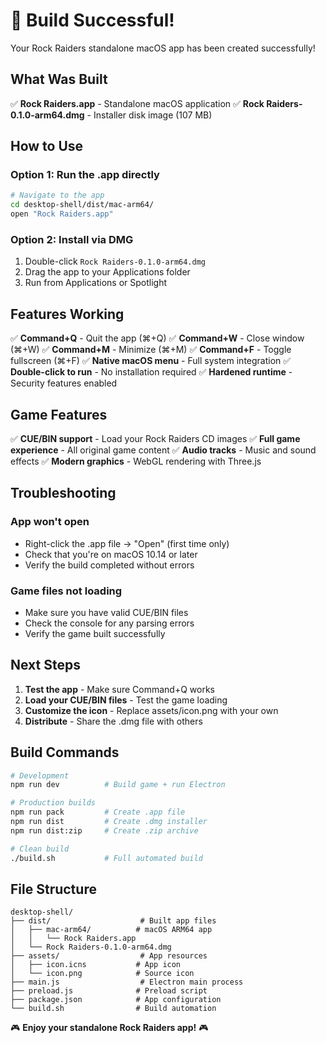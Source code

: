 # 🎉 Build Successful!

Your Rock Raiders standalone macOS app has been created successfully!

## What Was Built

✅ **Rock Raiders.app** - Standalone macOS application
✅ **Rock Raiders-0.1.0-arm64.dmg** - Installer disk image (107 MB)

## How to Use

### Option 1: Run the .app directly
```bash
# Navigate to the app
cd desktop-shell/dist/mac-arm64/
open "Rock Raiders.app"
```

### Option 2: Install via DMG
1. Double-click `Rock Raiders-0.1.0-arm64.dmg`
2. Drag the app to your Applications folder
3. Run from Applications or Spotlight

## Features Working

✅ **Command+Q** - Quit the app (⌘+Q)
✅ **Command+W** - Close window (⌘+W)
✅ **Command+M** - Minimize (⌘+M)
✅ **Command+F** - Toggle fullscreen (⌘+F)
✅ **Native macOS menu** - Full system integration
✅ **Double-click to run** - No installation required
✅ **Hardened runtime** - Security features enabled

## Game Features

✅ **CUE/BIN support** - Load your Rock Raiders CD images
✅ **Full game experience** - All original game content
✅ **Audio tracks** - Music and sound effects
✅ **Modern graphics** - WebGL rendering with Three.js

## Troubleshooting

### App won't open
- Right-click the .app file → "Open" (first time only)
- Check that you're on macOS 10.14 or later
- Verify the build completed without errors

### Game files not loading
- Make sure you have valid CUE/BIN files
- Check the console for any parsing errors
- Verify the game built successfully

## Next Steps

1. **Test the app** - Make sure Command+Q works
2. **Load your CUE/BIN files** - Test the game loading
3. **Customize the icon** - Replace assets/icon.png with your own
4. **Distribute** - Share the .dmg file with others

## Build Commands

```bash
# Development
npm run dev          # Build game + run Electron

# Production builds
npm run pack         # Create .app file
npm run dist         # Create .dmg installer
npm run dist:zip     # Create .zip archive

# Clean build
./build.sh           # Full automated build
```

## File Structure

```
desktop-shell/
├── dist/                    # Built app files
│   ├── mac-arm64/          # macOS ARM64 app
│   │   └── Rock Raiders.app
│   └── Rock Raiders-0.1.0-arm64.dmg
├── assets/                  # App resources
│   ├── icon.icns           # App icon
│   └── icon.png            # Source icon
├── main.js                  # Electron main process
├── preload.js              # Preload script
├── package.json            # App configuration
└── build.sh                # Build automation
```

🎮 **Enjoy your standalone Rock Raiders app!** 🎮
